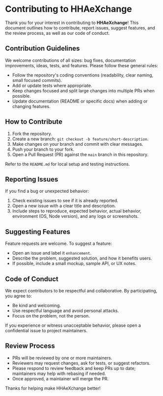 # Contributing to HHAeXchange


Thank you for your interest in contributing to **HHAeXchange**! This document outlines how to contribute, report issues, suggest features, and the review process, as well as our code of conduct.


## Contribution Guidelines


We welcome contributions of all sizes: bug fixes, documentation improvements, ideas, tests, and features. Please follow these general rules:


- Follow the repository's coding conventions (readability, clear naming, small focused commits).
- Add or update tests where appropriate.
- Keep changes focused and split large changes into multiple PRs when possible.
- Update documentation (README or specific docs) when adding or changing features.


## How to Contribute


1. Fork the repository.
2. Create a new branch: `git checkout -b feature/short-description`.
3. Make changes on your branch and commit with clear messages.
4. Push your branch to your fork.
5. Open a Pull Request (PR) against the `main` branch in this repository.


Refer to the `README.md` for local setup and testing instructions.


## Reporting Issues


If you find a bug or unexpected behavior:


1. Check existing issues to see if it is already reported.
2. Open a new issue with a clear title and description.
3. Include steps to reproduce, expected behavior, actual behavior, environment (OS, Node version), and any logs or screenshots.


## Suggesting Features


Feature requests are welcome. To suggest a feature:


- Open an issue and label it `enhancement`.
- Describe the problem, suggested solution, and how it benefits users.
- If possible, include a small mockup, sample API, or UX notes.


## Code of Conduct


We expect contributors to be respectful and collaborative. By participating, you agree to:


- Be kind and welcoming.
- Use respectful language and avoid personal attacks.
- Focus on the problem, not the person.


If you experience or witness unacceptable behavior, please open a confidential issue to project maintainers.


## Review Process


- PRs will be reviewed by one or more maintainers.
- Reviewers may request changes, ask for tests, or suggest refactors.
- Please respond to review feedback and keep PRs up to date; maintainers may help with rebasing if needed.
- Once approved, a maintainer will merge the PR.


Thanks for helping make HHAeXchange better!
